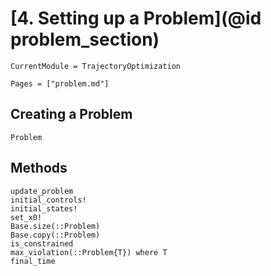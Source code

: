 # [4. Setting up a Problem](@id problem_section)
```@meta
CurrentModule = TrajectoryOptimization
```

```@contents
Pages = ["problem.md"]
```

## Creating a Problem
```@docs
Problem
```

## Methods
```@docs
update_problem
initial_controls!
initial_states!
set_x0!
Base.size(::Problem)
Base.copy(::Problem)
is_constrained
max_violation(::Problem{T}) where T
final_time
```

